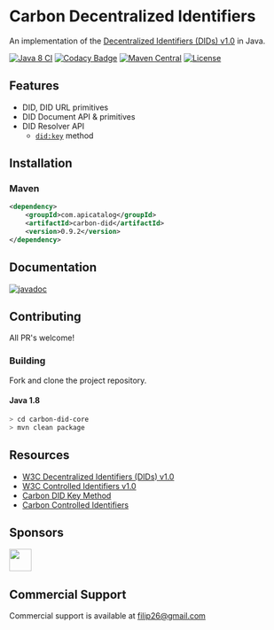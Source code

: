 # Carbon Decentralized Identifiers

An implementation of the [Decentralized Identifiers (DIDs) v1.0](https://www.w3.org/TR/did-core/) in Java.

[![Java 8 CI](https://github.com/filip26/carbon-did-core/actions/workflows/java8-build.yml/badge.svg)](https://github.com/filip26/carbon-did-core/actions/workflows/java8-build.yml)
[![Codacy Badge](https://app.codacy.com/project/badge/Grade/dd79aafc6eb14ed18f2217de62585ba7)](https://app.codacy.com/gh/filip26/carbon-did-core/dashboard?utm_source=gh&utm_medium=referral&utm_content=&utm_campaign=Badge_grade)
[![Maven Central](https://img.shields.io/maven-central/v/com.apicatalog/carbon-did.svg?label=Maven%20Central)](https://search.maven.org/search?q=g:com.apicatalog%20AND%20a:carbon-did)
[![License](https://img.shields.io/badge/License-Apache%202.0-blue.svg)](https://opensource.org/licenses/Apache-2.0)

## Features

* DID, DID URL primitives
* DID Document API & primitives
* DID Resolver API
  * [`did:key`](https://github.com/filip26/carbon-did-key) method

## Installation

### Maven

```xml
<dependency>
    <groupId>com.apicatalog</groupId>
    <artifactId>carbon-did</artifactId>
    <version>0.9.2</version>
</dependency>
```

## Documentation

[![javadoc](https://javadoc.io/badge2/com.apicatalog/carbon-did/javadoc.svg)](https://javadoc.io/doc/com.apicatalog/carbon-did)


## Contributing

All PR's welcome!


### Building

Fork and clone the project repository.

#### Java 1.8
```bash
> cd carbon-did-core
> mvn clean package
```

## Resources

- [W3C Decentralized Identifiers (DIDs) v1.0](https://www.w3.org/TR/did-core/)
- [W3C Controlled Identifiers v1.0](https://www.w3.org/TR/cid-1.0/)
- [Carbon DID Key Method](https://github.com/filip26/carbon-did-key)
- [Carbon Controlled Identifiers](https://github.com/filip26/carbon-cid)

## Sponsors

<a href="https://github.com/digitalbazaar">
  <img src="https://avatars.githubusercontent.com/u/167436?s=200&v=4" width="40" />
</a> 

## Commercial Support
Commercial support is available at filip26@gmail.com
